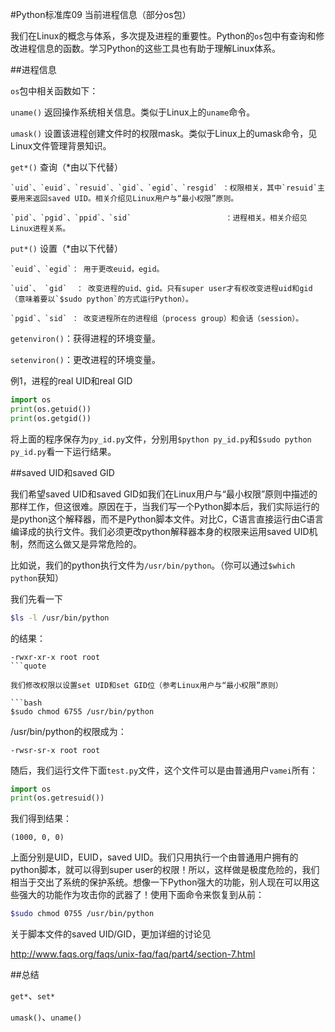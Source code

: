 #Python标准库09 当前进程信息（部分os包）

我们在Linux的概念与体系，多次提及进程的重要性。Python的`os`包中有查询和修改进程信息的函数。学习Python的这些工具也有助于理解Linux体系。

##进程信息

`os`包中相关函数如下：

`uname()` 返回操作系统相关信息。类似于Linux上的`uname`命令。

`umask()` 设置该进程创建文件时的权限mask。类似于Linux上的umask命令，见Linux文件管理背景知识。

`get*()` 查询（*由以下代替）

    `uid`、`euid`、`resuid`、`gid`、`egid`、`resgid` ：权限相关，其中`resuid`主要用来返回saved UID。相关介绍见Linux用户与“最小权限”原则。

    `pid`、`pgid`、`ppid`、`sid`                     ：进程相关。相关介绍见Linux进程关系。

`put*()` 设置（*由以下代替）

    `euid`、`egid`： 用于更改euid，egid。

    `uid`、 `gid`  ： 改变进程的uid、gid。只有super user才有权改变进程uid和gid（意味着要以`$sudo python`的方式运行Python）。

    `pgid`、`sid` ： 改变进程所在的进程组（process group）和会话（session）。

`getenviron()`：获得进程的环境变量。

`setenviron()`：更改进程的环境变量。

例1，进程的real UID和real GID

```python
import os
print(os.getuid())
print(os.getgid())
```

将上面的程序保存为`py_id.py`文件，分别用`$python py_id.py`和`$sudo python py_id.py`看一下运行结果。

##saved UID和saved GID

我们希望saved UID和saved GID如我们在Linux用户与“最小权限”原则中描述的那样工作，但这很难。原因在于，当我们写一个Python脚本后，我们实际运行的是python这个解释器，而不是Python脚本文件。对比C，C语言直接运行由C语言编译成的执行文件。我们必须更改python解释器本身的权限来运用saved UID机制，然而这么做又是异常危险的。

比如说，我们的python执行文件为`/usr/bin/python`。（你可以通过`$which python`获知）

我们先看一下

```bash
$ls -l /usr/bin/python
```

的结果：

```quote
-rwxr-xr-x root root
```quote

我们修改权限以设置set UID和set GID位（参考Linux用户与“最小权限”原则）

```bash
$sudo chmod 6755 /usr/bin/python
```

/usr/bin/python的权限成为：

```quote
-rwsr-sr-x root root
```

随后，我们运行文件下面`test.py`文件，这个文件可以是由普通用户`vamei`所有：

```python
import os
print(os.getresuid())
```

我们得到结果：

```quote
(1000, 0, 0)
```

上面分别是UID，EUID，saved UID。我们只用执行一个由普通用户拥有的python脚本，就可以得到super user的权限！所以，这样做是极度危险的，我们相当于交出了系统的保护系统。想像一下Python强大的功能，别人现在可以用这些强大的功能作为攻击你的武器了！使用下面命令来恢复到从前：

```bash
$sudo chmod 0755 /usr/bin/python
```

关于脚本文件的saved UID/GID，更加详细的讨论见

http://www.faqs.org/faqs/unix-faq/faq/part4/section-7.html

##总结

`get*`、`set*`

`umask()`、`uname()`